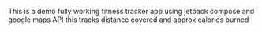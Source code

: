 This is a demo fully working fitness tracker app using jetpack compose and google maps API
this tracks distance covered and approx calories burned
